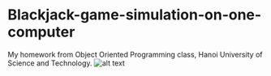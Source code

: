 # Blackjack-game-simulation-on-one-computer

My homework from Object Oriented Programming class, Hanoi University of Science and Technology.
![alt text](https://github.com/KurtdyNguyen/Blackjack-and-Dice/blob/main/Homework_Instruction(VNese).png?raw=true)
